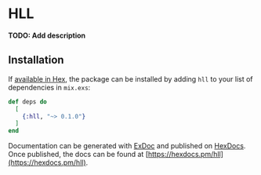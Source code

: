 # HLL

**TODO: Add description**

## Installation

If [available in Hex](https://hex.pm/docs/publish), the package can be installed
by adding `hll` to your list of dependencies in `mix.exs`:

```elixir
def deps do
  [
    {:hll, "~> 0.1.0"}
  ]
end
```

Documentation can be generated with [ExDoc](https://github.com/elixir-lang/ex_doc)
and published on [HexDocs](https://hexdocs.pm). Once published, the docs can
be found at [https://hexdocs.pm/hll](https://hexdocs.pm/hll).

